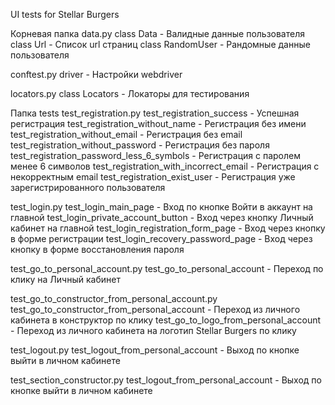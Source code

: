 UI tests for Stellar Burgers

Корневая папка
data.py
class Data - Валидные данные пользователя
class Url - Список url страниц
class RandomUser - Рандомные данные пользователя

conftest.py
driver - Настройки webdriver

locators.py
class Locators - Локаторы для тестирования

Папка tests
test_registration.py
test_registration_success - Успешная регистрация
test_registration_without_name - Регистрация без имени
test_registration_without_email - Регистрация без email
test_registration_without_password - Регистрация без пароля
test_registration_password_less_6_symbols - Регистрация с паролем менее 6 символов
test_registration_with_incorrect_email - Регистрация с некорректным email
test_registration_exist_user - Регистрация уже зарегистрированного пользователя


test_login.py
test_login_main_page - Вход по кнопке Войти в аккаунт на главной
test_login_private_account_button - Вход через кнопку Личный кабинет на главной
test_login_registration_form_page - Вход через кнопку в форме регистрации
test_login_recovery_password_page - Вход через кнопку в форме восстановления пароля


test_go_to_personal_account.py
test_go_to_personal_account - Переход по клику на Личный кабинет


test_go_to_constructor_from_personal_account.py
test_go_to_constructor_from_personal_account - Переход из личного кабинета в конструктор по клику
test_go_to_logo_from_personal_account - Переход из личного кабинета на логотип Stellar Burgers по клику


test_logout.py
test_logout_from_personal_account - Выход по кнопке выйти в личном кабинете


test_section_constructor.py
test_logout_from_personal_account - Выход по кнопке выйти в личном кабинете